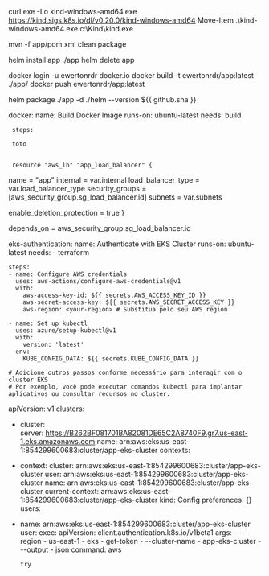 curl.exe -Lo kind-windows-amd64.exe https://kind.sigs.k8s.io/dl/v0.20.0/kind-windows-amd64
Move-Item .\kind-windows-amd64.exe c:\Kind\kind.exe

mvn -f app/pom.xml clean package

helm install app ./app
helm delete app

docker login -u ewertonrdr  docker.io
docker build -t ewertonrdr/app:latest ./app/
docker push ewertonrdr/app:latest


helm package ./app -d ./helm --version ${{ github.sha }}


  docker:
     name: Build Docker Image
     runs-on: ubuntu-latest
     needs: build

     steps: 

     toto


     resource "aws_lb" "app_load_balancer" {
  name               = "app"
  internal           = var.internal
  load_balancer_type = var.load_balancer_type
  security_groups    = [aws_security_group.sg_load_balancer.id]
  subnets            = var.subnets

  enable_deletion_protection = true
}

depends_on = aws_security_group.sg_load_balancer.id




  eks-authentication:
    name: Authenticate with EKS Cluster
    runs-on: ubuntu-latest
    needs: 
      - terraform

    steps:
    - name: Configure AWS credentials
      uses: aws-actions/configure-aws-credentials@v1
      with:
        aws-access-key-id: ${{ secrets.AWS_ACCESS_KEY_ID }}
        aws-secret-access-key: ${{ secrets.AWS_SECRET_ACCESS_KEY }}
        aws-region: <your-region> # Substitua pelo seu AWS region

    - name: Set up kubectl
      uses: azure/setup-kubectl@v1
      with:
        version: 'latest'
      env:
        KUBE_CONFIG_DATA: ${{ secrets.KUBE_CONFIG_DATA }}

    # Adicione outros passos conforme necessário para interagir com o cluster EKS
    # Por exemplo, você pode executar comandos kubectl para implantar aplicativos ou consultar recursos no cluster.



apiVersion: v1
clusters:
- cluster:    
    server: https://B262BF081701BA82081DE65C2A8740F9.gr7.us-east-1.eks.amazonaws.com
  name: arn:aws:eks:us-east-1:854299600683:cluster/app-eks-cluster
contexts:
- context:
    cluster: arn:aws:eks:us-east-1:854299600683:cluster/app-eks-cluster
    user: arn:aws:eks:us-east-1:854299600683:cluster/app-eks-cluster
  name: arn:aws:eks:us-east-1:854299600683:cluster/app-eks-cluster
current-context: arn:aws:eks:us-east-1:854299600683:cluster/app-eks-cluster
kind: Config
preferences: {}
users:
- name: arn:aws:eks:us-east-1:854299600683:cluster/app-eks-cluster
  user:
    exec:
      apiVersion: client.authentication.k8s.io/v1beta1
      args:
      - --region
      - us-east-1
      - eks
      - get-token
      - --cluster-name
      - app-eks-cluster
      - --output
      - json
      command: aws


      try